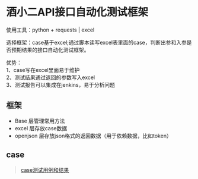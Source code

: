 # 酒小二API接口自动化测试框架

使用工具：python + requests | excel

选择框架：case基于excel;通过脚本读写excel表里面的case，判断出参和入参是否预期结果的接口自动化测试框架。

优势：\
1、case写在excel里面易于维护\
2、测试结果通过返回的参数写入excel\
3、测试报告可以集成在jenkins，易于分析问题

## 框架
- Base 层管理常用方法
- excel 层存放case数据
- openjson 层存放json格式的返回数据（用于依赖数据，比如token）

## case
> [case测试用例和结果]()